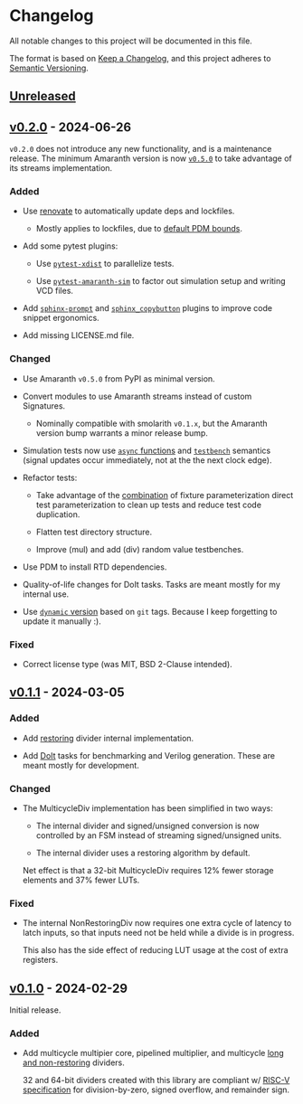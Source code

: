 # Changelog

All notable changes to this project will be documented in this file.

The format is based on [Keep a Changelog](https://keepachangelog.com/en/1.0.0/),
and this project adheres to [Semantic Versioning](https://semver.org/spec/v2.0.0.html).

## [Unreleased]

## [v0.2.0] - 2024-06-26

`v0.2.0` does not introduce any new functionality, and is a maintenance
release. The minimum Amaranth version is now [`v0.5.0`](https://amaranth-lang.org/docs/amaranth/v0.5.0/)
to take advantage of its streams implementation.

### Added
- Use [renovate](https://www.mend.io/renovate/) to automatically update deps
  and lockfiles.

  - Mostly applies to lockfiles, due to [default PDM bounds](https://iscinumpy.dev/post/bound-version-constraints/).

- Add some pytest plugins:

  - Use [`pytest-xdist`](https://pypi.org/project/pytest-xdist/) to parallelize tests.
  
  - Use [`pytest-amaranth-sim`](https://github.com/cr1901/pytest-amaranth-sim) to
    factor out simulation setup and writing VCD files.

- Add [`sphinx-prompt`](https://github.com/sbrunner/sphinx-prompt) and
  [`sphinx_copybutton`](https://sphinx-copybutton.readthedocs.io/en/latest/)
  plugins to improve code snippet ergonomics.

- Add missing LICENSE.md file.


### Changed
- Use Amaranth `v0.5.0` from PyPI as minimal version.

- Convert modules to use Amaranth streams instead of custom Signatures.

  - Nominally compatible with smolarith `v0.1.x`, but the Amaranth version
    bump warrants a minor release bump.

- Simulation tests now use [`async` functions](https://amaranth-lang.org/docs/amaranth/v0.5.0/simulator.html#testing-synchronous-circuits)
  and [`testbench`](https://amaranth-lang.org/docs/amaranth/v0.5.0/simulator.html#amaranth.sim.SimulatorContext.set)
  semantics (signal updates occur immediately, not at the the next clock edge).

- Refactor tests:

  - Take advantage of the [combination](https://docs.pytest.org/en/7.1.x/how-to/fixtures.html#override-a-parametrized-fixture-with-non-parametrized-one-and-vice-versa) of
    fixture parameterization direct test parameterization to clean up tests and
    reduce test code duplication.

  - Flatten test directory structure.

  - Improve (mul) and add (div) random value testbenches.

- Use PDM to install RTD dependencies.

- Quality-of-life changes for DoIt tasks. Tasks are meant mostly for my
  internal use.

- Use [`dynamic` version](https://setuptools.pypa.io/en/latest/userguide/pyproject_config.html#dynamic-metadata)
  based on `git` tags. Because I keep forgetting to update it manually :).


### Fixed
- Correct license type (was MIT, BSD 2-Clause intended).


## [v0.1.1] - 2024-03-05

### Added
- Add [restoring](https://en.wikipedia.org/wiki/Division_algorithm) divider
  internal implementation.

- Add [DoIt](http://pydoit.org/) tasks for benchmarking and Verilog generation.
  These are meant mostly for development.


### Changed
- The MulticycleDiv implementation has been simplified in two ways:
  
  - The internal divider and signed/unsigned conversion is now controlled by
    an FSM instead of streaming signed/unsigned units.

  - The internal divider uses a restoring algorithm by default.

  Net effect is that a 32-bit MulticycleDiv requires 12% fewer storage
  elements and 37% fewer LUTs.


### Fixed
- The internal NonRestoringDiv now requires one extra cycle of latency to
  latch inputs, so that inputs need not be held while a divide is in progress.
  
  This also has the side effect of reducing LUT usage at the cost of extra
  registers.


## [v0.1.0] - 2024-02-29

Initial release.

### Added

- Add multicycle multipier core, pipelined multiplier, and multicycle
  [long and non-restoring](https://en.wikipedia.org/wiki/Division_algorithm) dividers.
  
  32 and 64-bit dividers created with this library are compliant w/
  [RISC-V specification](https://github.com/riscv/riscv-isa-manual/releases/tag/Ratified-IMAFDQC)
  for division-by-zero, signed overflow, and remainder sign.

[Unreleased]: https://github.com/cr1901/smolarith/compare/v0.2.0..next
[v0.2.0]: https://github.com/cr1901/smolarith/compare/v0.1.1..v0.2.0
[v0.1.1]: https://github.com/cr1901/smolarith/compare/v0.1.0..v0.1.1
[v0.1.0]: https://github.com/cr1901/smolarith/releases/tag/v0.1.0

<!-- Skeleon generated by git-cliff. Prose modified by me (cr1901). -->
